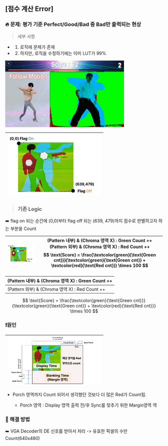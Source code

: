 ## [점수 계산 Error]

### 🔥 문제: 평가 기준 Perfect/Good/Bad 중 Bad만 출력되는 현상 

> 세부 사항

- 1. 로직에 문제가 존재
- 2. 하지만, 로직을 수정하기에는 이미 LUT가 99%

<img src="https://github.com/2735C/VGA_Motion_Recognition_Game/blob/main/History/img/another/game_2.gif?raw=true" width="380">


<br>


<img src="/History/img/hw/img_114.png" width=300> |
--|

> ### 기존 Logic 

:arrow_right: flag on 되는 순간에 (0,0)부터 flag off 되는 (639, 479)까지 점수로 판별하고자 하는 부분을 Count

<img src="/History/img/hw/img_114.png" width=300> |(Pattern 내부) & (Chroma 영역 X) : Green Count ++ <br> (Pattern 외부) & (Chroma 영역 X) : Red Count ++ <br> $$ \text{Score} = \frac{\textcolor{green}{\text{Green cnt}}}{\textcolor{green}{\text{Green cnt}} + \textcolor{red}{\text{Red cnt}}} \times 100 $$|
--|--

(Pattern 내부) & (Chroma 영역 X) : Green Count ++|
--|
(Pattern 외부) & (Chroma 영역 X) : Red Count ++ |

$$
\text{Score} = \frac{\textcolor{green}{\text{Green cnt}}}{\textcolor{green}{\text{Green cnt}} + \textcolor{red}{\text{Red cnt}}} \times 100
$$

### ❗원인
<img src="/History/img/hw/img_115.png" width=300> |
--|

* Porch 영역까지 Count 되어서 생각했던 것보다 더 많은 Red가 Count됨.

     *  Porch 영역 : Display 영역 출력 전/후 Sync를 맞추기 위한 Margin영역
역

### 🤩 해결 방법 

:arrow_right: VGA Decoder의 DE 신호를 받아서 처리 -> 유효한 픽셀의 수만 Count(640x480)
